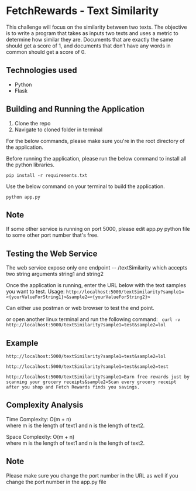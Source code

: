 # FetchRewards - Text Similarity

This challenge will focus on the similarity between two texts. The objective is to write a program that takes as inputs two texts and uses a metric to determine how similar they are. Documents that are exactly the same should get a score of 1, and documents that don’t have any words in common should get a score of 0.

## Technologies used
* Python
* Flask

## Building and Running the Application

1. Clone the repo  
2. Navigate to cloned folder in terminal  

For the below commands, please make sure you're in the root directory of the application.   
  
Before running the application, please run the below command to install all the python libraries.  

`pip install -r requirements.txt ` 
  
Use the below command on your terminal to build the application.  

`python app.py`

## Note
If some other service is running on port 5000, please edit app.py python file to some other port number that's free.

## Testing the Web Service

The web service expose only one endpoint -- /textSimilarity which accepts two string arguments string1 and string2

Once the application is running, enter the URL below with the text samples you want to test.
 Usage:
`http://localhost:5000/textSimilarity?sample1=<{yourValueForString1}>&sample2=<{yourValueForString2}> `
 
 Can either use postman or web browser to test the end point.
 
 or open another linux terminal and run the following command:
` curl -v http://localhost:5000/textSimilarity?sample1=test&sample2=lol`  
  
## Example

`http://localhost:5000/textSimilarity?sample1=test&sample2=lol`  

`http://localhost:5000/textSimilarity?sample1=test&sample2=test`   
  
`http://localhost:5000/textSimilarity?sample1=Earn free rewards just by scanning your grocery receipts&sample2=Scan every grocery receipt after you shop and Fetch Rewards finds you savings.`  


## Complexity Analysis

Time Complexity: O(m + n)  
where m is the length of text1 and n is the length of text2.

Space Complexity: O(m + n)  
where m is the length of text1 and n is the length of text2.


## Note
Please make sure you change the port number in the URL as well if you change the port number in the app.py file
